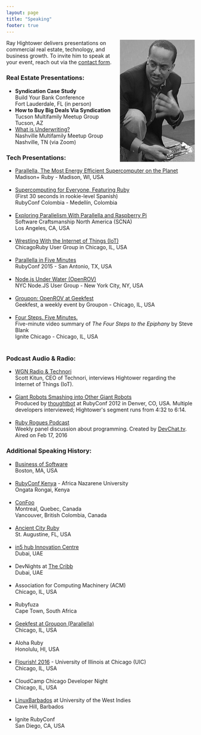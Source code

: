 ```yaml
---
layout: page
title: "Speaking"
footer: true
---
```


<img style="margin-left:20px" src="/images/ray_hightower_pine64_bw.jpg" align="right" alt="Ray Hightower with Pine64 at Flourish 2016, University of Illinois at Chicago" title="Ray Hightower with Pine64 at Flourish 2016, University of Illinois at Chicago" />

Ray Hightower delivers presentations on commercial real estate, technology, and business growth. To invite him to speak at your event, reach out via the  [contact form](/contact).

### Real Estate Presentations:

* **Syndication Case Study**<br/>
Build Your Bank Conference<br/>
Fort Lauderdale, FL (in person)
* **How to Buy Big Deals Via Syndication**<br/>
Tucson Multifamily Meetup Group<br/>
Tucson, AZ
* [What is Underwriting?](/blog/2022/01/31/what-is-underwriting/)<br/>Nashville Multifamily Meetup Group<br/>Nashville, TN (via Zoom)


### Tech Presentations:

* [Parallella, The Most Energy Efficient Supercomputer on the Planet](/blog/2015/08/22/madison-ruby-and-parallella/)<br/>Madison+ Ruby - Madison, WI, USA<br/>&nbsp;<br/>
* [Supercomputing for Everyone, Featuring Ruby](/blog/2015/10/29/rubyconf-colombia-conference-with-a-mission/)<br>(First 30 seconds in rookie-level Spanish)<br/>RubyConf Colombia - Medellín, Colombia<br/>&nbsp;<br/>
* [Exploring Parallelism With Parallella and Raspberry Pi](/blog/2016/10/24/parallelism-at-scna-2016/)<br/>Software Craftsmanship North America (SCNA)<br/>Los Angeles, CA, USA<br/>&nbsp;<br/>
* [Wrestling With the Internet of Things (IoT)](/blog/2015/12/02/wrestling-with-internet-of-things-iot/)<br/>ChicagoRuby User Group in Chicago, IL, USA<br/>&nbsp;<br/>
* [Parallella in Five Minutes](/blog/2015/11/16/parallella-in-5-minutes-rubyconf-2015/)<br/>RubyConf 2015 - San Antonio, TX, USA<br/>&nbsp;<br/>
* [Node.js Under Water (OpenROV)](/blog/2014/09/25/nodejs-under-water/)<br/>NYC Node.JS User Group - New York City, NY, USA<br/>&nbsp;<br/>
* [Groupon: OpenROV at Geekfest](/blog/2014/10/21/geekfest-and-openrov/)<br/>Geekfest, a weekly event by Groupon - Chicago, IL, USA<br/>&nbsp;<br/>
* [Four Steps. Five Minutes.](/blog/2012/08/31/four-steps-five-minutes/)<br/>Five-minute video summary of _The Four Steps to the Epiphany_ by Steve Blank<br/>Ignite Chicago - Chicago, IL, USA<br/>&nbsp;<br/>

### Podcast Audio & Radio:

* [WGN Radio & Technori](http://wgnradio.com/2016/05/26/windy-city-things-connects-everyday-things-to-the-internet/)<br/>Scott Kitun, CEO of Technori, interviews Hightower regarding the Internet of Things (IoT).<br/>&nbsp;<br/>
* [Giant Robots Smashing into Other Giant Robots](http://giantrobots.fm/20)<br/>Produced by [thoughtbot](http://thoughtbot.com) at RubyConf 2012 in Denver, CO, USA. Multiple developers interviewed; Hightower's segment runs from 4:32 to 6:14.<br/>&nbsp;<br/>
* [Ruby Rogues Podcast](https://devchat.tv/ruby-rogues/247-rr-parallella-with-ray-hightower)<br/>Weekly panel discussion about programming. Created by [DevChat.tv](https://devchat.tv/).<br/>Aired on Feb 17, 2016

### Additional Speaking History:

* [Business of Software](http://businessofsoftware.org/)<br/>Boston, MA, USA<br/>&nbsp;<br/>
* [RubyConf Kenya](http://rubyconf.nairuby.org/2016) - Africa Nazarene University<br/>Ongata Rongai, Kenya<br/>&nbsp;<br/>
* [ConFoo](http://confoo.ca)<br/>Montreal, Quebec, Canada<br/>Vancouver, British Colombia, Canada<br/>&nbsp;<br/>
* [Ancient City Ruby](http://www.ancientcityruby.com/)<br/>St. Augustine, FL, USA<br/>&nbsp;<br/>
* [in5 hub Innovation Centre](http://infive.ae/)<br/>Dubai, UAE<br/>&nbsp;<br/>
* DevNights at [The Cribb](http://www.thecribb.co)<br/>Dubai, UAE<br/>&nbsp;<br/>
* Association for Computing Machinery (ACM)<br/>Chicago, IL, USA<br/>&nbsp;<br/>
* Rubyfuza <br/>Cape Town, South Africa<br/>&nbsp;<br/>
* [Geekfest at Groupon (Parallella)](http://www.meetup.com/Geekfest/events/227841182/)<br/>Chicago, IL, USA<br/>&nbsp;<br/>
* Aloha Ruby<br/>Honolulu, HI, USA<br/>&nbsp;<br/>
* [Flourish! 2016](http://flourishconf.com/2016) - University of Illinois at Chicago (UIC)<br/>Chicago, IL, USA<br/>&nbsp;<br/>
* CloudCamp Chicago Developer Night<br/>Chicago, IL, USA<br/>&nbsp;<br/>
* [LinuxBarbados](http://linuxbarbados.org) at University of the West Indies <br/>Cave Hill, Barbados<br/>&nbsp;<br/>
* Ignite RubyConf<br/>San Diego, CA, USA <br/>&nbsp;<br/>
